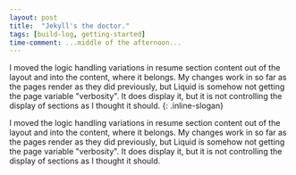 ```yaml
---
layout: post
title:  "Jekyll's the doctor."
tags: [build-log, getting-started]
time-comment: ...middle of the afternoon...
---
```


I moved the logic handling variations in resume section content out of the layout and into the content, where it belongs. My changes work in so far as the pages render as they did previously,  but Liquid is somehow not getting the page variable "verbosity". It does display it, but it is not controlling the display of sections as I thought it should.
{: .inline-slogan}

I moved the logic handling variations in resume section content out of the layout and into the content, where it belongs. My changes work in so far as the pages render as they did previously,  but Liquid is somehow not getting the page variable "verbosity". It does display it, but it is not controlling the display of sections as I thought it should.
